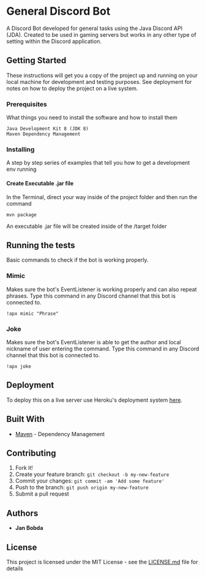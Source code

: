 # General Discord Bot

A Discord Bot developed for general tasks using the Java Discord API (JDA). Created to be used in gaming servers but works in any other type of setting within the Discord application.

## Getting Started

These instructions will get you a copy of the project up and running on your local machine for development and testing purposes. See deployment for notes on how to deploy the project on a live system.

### Prerequisites

What things you need to install the software and how to install them

```
Java Development Kit 8 (JDK 8)
Maven Dependency Management
```

### Installing

A step by step series of examples that tell you how to get a development env running

#### Create Executable .jar file
In the Terminal, direct your way inside of the project folder and then run the command

```
mvn package
```

An executable .jar file will be created inside of the /target folder

## Running the tests

Basic commands to check if the bot is working properly.

### Mimic

Makes sure the bot's EventListener is working properly and can also repeat phrases. Type this command in any Discord channel that this bot is connected to.

```
!apx mimic "Phrase"
```

### Joke

Makes sure the bot's EventListener is able to get the author and local nickname of user entering the command. Type this command in any Discord channel that this bot is connected to.

```
!apx joke
```

## Deployment

To deploy this on a live server use Heroku's deployment system [here](https://devcenter.heroku.com/categories/deployment).

## Built With

* [Maven](https://maven.apache.org/) - Dependency Management

## Contributing

1. Fork it!
2. Create your feature branch: `git checkout -b my-new-feature`
3. Commit your changes: `git commit -am 'Add some feature'`
4. Push to the branch: `git push origin my-new-feature`
5. Submit a pull request 

## Authors

* **Jan Bobda** 

## License

This project is licensed under the MIT License - see the [LICENSE.md](LICENSE.md) file for details
